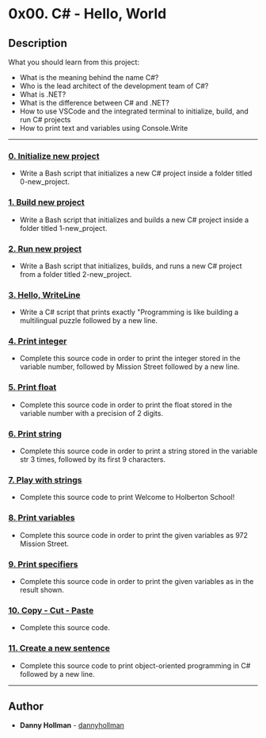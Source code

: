 # 0x00. C# - Hello, World

## Description
What you should learn from this project:

* What is the meaning behind the name C#?
* Who is the lead architect of the development team of C#?
* What is .NET?
* What is the difference between C# and .NET?
* How to use VSCode and the integrated terminal to initialize, build, and run C# projects
* How to print text and variables using Console.Write

---

### [0. Initialize new project](./0-initialize_new_project.sh)
* Write a Bash script that initializes a new C# project inside a folder titled 0-new_project.


### [1. Build new project](./1-build_new_project.sh)
* Write a Bash script that initializes and builds a new C# project inside a folder titled 1-new_project.


### [2. Run new project](./2-run_new_project.sh)
* Write a Bash script that initializes, builds, and runs a new C# project from a folder titled 2-new_project.


### [3. Hello, WriteLine](./3-writeline/)
* Write a C# script that prints exactly "Programming is like building a multilingual puzzle followed by a new line.


### [4. Print integer](./4-print_integer/)
* Complete this source code in order to print the integer stored in the variable number, followed by Mission Street followed by a new line.


### [5. Print float](./5-print_float/)
* Complete this source code in order to print the float stored in the variable number with a precision of 2 digits.


### [6. Print string](./6-print_string/)
* Complete this source code in order to print a string stored in the variable str 3 times, followed by its first 9 characters.


### [7. Play with strings](./7-concat/)
* Complete this source code to print Welcome to Holberton School!


### [8. Print variables](./8-print_variables/)
* Complete this source code in order to print the given variables as 972 Mission Street.


### [9. Print specifiers](./9-print_specifiers/)
* Complete this source code in order to print the given variables as in the result shown. 


### [10. Copy - Cut - Paste](./10-copy_cut_paste/)
* Complete this source code.


### [11. Create a new sentence](./11-concat_edges/)
* Complete this source code to print object-oriented programming in C# followed by a new line.

---

## Author
* **Danny Hollman** - [dannyhollman](https://github.com/dannyhollman)